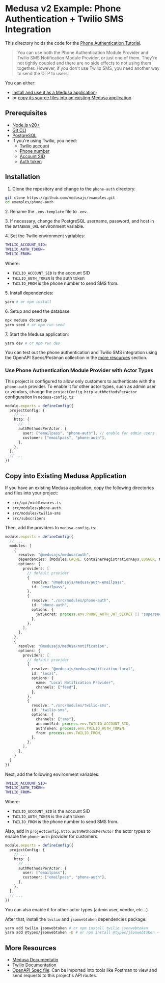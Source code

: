 # Medusa v2 Example: Phone Authentication + Twilio SMS Integration

This directory holds the code for the [Phone Authentication Tutorial](https://docs.medusajs.com/resources/how-to-tutorials/tutorials/phone-auth).

> You can use both the Phone Authentication Module Provider and Twilio SMS Notification Module Provider, or just one of them. They're not tightly coupled and there are no side effects to not using them together. However, if you don't use Twilio SMS, you need another way to send the OTP to users.

You can either:

- [install and use it as a Medusa application](#installation);
- or [copy its source files into an existing Medusa application](#copy-into-existing-medusa-application).

## Prerequisites

- [Node.js v20+](https://nodejs.org/en/download)
- [Git CLI](https://git-scm.com/downaloads)
- [PostgreSQL](https://www.postgresql.org/download/)
- If you're using Twilio, you need:
  - [Twilio account](https://console.twilio.com/)
  - [Phone number](https://www.twilio.com/docs/phone-numbers)
  - [Account SID](https://www.twilio.com/docs/usage/tutorials/how-to-use-your-free-trial-account-namer#console-dashboard-home-page)
  - [Auth token](https://www.twilio.com/docs/usage/tutorials/how-to-use-your-free-trial-account-namer#console-dashboard-home-page)

## Installation

1. Clone the repository and change to the `phone-auth` directory:

```bash
git clone https://github.com/medusajs/examples.git
cd examples/phone-auth
```

2\. Rename the `.env.template` file to `.env`.

3\. If necessary, change the PostgreSQL username, password, and host in the `DATABASE_URL` environment variable.

4\. Set the Twilio environment variables:

```bash
TWILIO_ACCOUNT_SID=
TWILIO_AUTH_TOKEN=
TWILIO_FROM=
```

Where:

- `TWILIO_ACCOUNT_SID` is the account SID
- `TWILIO_AUTH_TOKEN` is the auth token
- `TWILIO_FROM` is the phone number to send SMS from.

5\. Install dependencies:

```bash
yarn # or npm install
```

6\. Setup and seed the database:

```bash
npx medusa db:setup
yarn seed # or npm run seed
```

7\. Start the Medusa application:

```bash
yarn dev # or npm run dev
```

You can test out the phone authentication and Twilio SMS integration using the OpenAPI Specs/Postman collection in the [more resources](#more-resources) section.

### Use Phone Authentication Module Provider with Actor Types

This project is configured to allow only customers to authenticate with the `phone-auth` provider. To enable it for other actor types, such as admin user or vendors, change the `projectConfig.http.authMethodsPerActor` configuration in `medusa-config.ts`:

```ts
module.exports = defineConfig({
  projectConfig: {
    // ...
    http: {
      // ...
      authMethodsPerActor: {
        user: ["emailpass", "phone-auth"], // enable for admin users
        customer: ["emailpass", "phone-auth"],
      },
    },
  },
  // ...
})
```

## Copy into Existing Medusa Application

If you have an existing Medusa application, copy the following directories and files into your project:

- `src/api/middlewares.ts`
- `src/modules/phone-auth`
- `src/modules/twilio-sms`
- `src/subscribers`

Then, add the providers to `medusa-config.ts`:

```ts
module.exports = defineConfig({
  // ...
  modules: [
    {
      resolve: "@medusajs/medusa/auth",
      dependencies: [Modules.CACHE, ContainerRegistrationKeys.LOGGER, Modules.EVENT_BUS],
      options: {
        providers: [
          // default provider
          {
            resolve: "@medusajs/medusa/auth-emailpass",
            id: "emailpass",
          },
          {
            resolve: "./src/modules/phone-auth",
            id: "phone-auth",
            options: {
              jwtSecret: process.env.PHONE_AUTH_JWT_SECRET || "supersecret",
            },
          },
        ],
      },
    },
    {
      resolve: "@medusajs/medusa/notification",
      options: {
        providers: [
          // default provider
          {
            resolve: "@medusajs/medusa/notification-local",
            id: "local",
            options: {
              name: "Local Notification Provider",
              channels: ["feed"],
            },
          },
          {
            resolve: "./src/modules/twilio-sms",
            id: "twilio-sms",
            options: {
              channels: ["sms"],
              accountSid: process.env.TWILIO_ACCOUNT_SID,
              authToken: process.env.TWILIO_AUTH_TOKEN,
              from: process.env.TWILIO_FROM,
            },
          },
        ],
      },
    }
  ]
})
```

Next, add the following environment variables:

```bash
TWILIO_ACCOUNT_SID=
TWILIO_AUTH_TOKEN=
TWILIO_FROM=
```

Where:

- `TWILIO_ACCOUNT_SID` is the account SID
- `TWILIO_AUTH_TOKEN` is the auth token
- `TWILIO_FROM` is the phone number to send SMS from.

Also, add in `projectConfig.http.authMethodsPerActor` the actor types to enable the `phone-auth` provider for customers:

```ts
module.exports = defineConfig({
  projectConfig: {
    // ...
    http: {
      // ...
      authMethodsPerActor: {
        user: ["emailpass"],
        customer: ["emailpass", "phone-auth"],
      },
    },
  },
  // ...
})
```

You can also enable it for other actor types (admin user, vendor, etc...)

After that, install the `twilio` and `jsonwebtoken` dependencies package:

```bash
yarn add twilio jsonwebtoken # or npm install twilio jsonwebtoken
yarn add @types/jsonwebtoken -D # or npm install @types/jsonwebtoken --save-dev
```

## More Resources

- [Medusa Documentatin](https://docs.medusajs.com)
- [Twilio Documentation](https://www.twilio.com/docs)
- [OpenAPI Spec file](https://res.cloudinary.com/dza7lstvk/raw/upload/v1747745832/OpenApi/Phone_Auth_g4xsqv.yaml): Can be imported into tools like Postman to view and send requests to this project's API routes.
